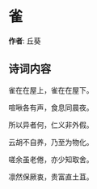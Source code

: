 # 雀

**作者**: 丘葵

## 诗词内容

雀在在屋上，雀在在屋下。

喧啾各有声，食息同晨夜。

所以异者何，仁义非外假。

云胡不自养，乃至为物化。

嗟余虽老倦，亦少知取舍。

凛然保厥衷，贵富直土苴。

